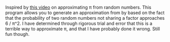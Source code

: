 Inspired by [this video](https://www.youtube.com/watch?v=RZBhSi_PwHU&ab_channel=Stand-upMaths) on approximating π from random numbers.
This program allows you to generate an approximation from by based on the fact that the probability of two random numbers not sharing a factor approaches 6 / π^2.
I have determined through rigorous trial and error that this is a terrible way to approximate π, and that I have probably done it wrong.
Still fun though.
